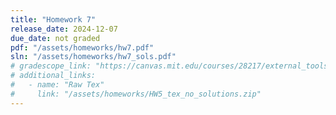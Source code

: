 ```yaml
---
title: "Homework 7"
release_date: 2024-12-07
due_date: not graded
pdf: "/assets/homeworks/hw7.pdf"
sln: "/assets/homeworks/hw7_sols.pdf"
# gradescope_link: "https://canvas.mit.edu/courses/28217/external_tools/369"
# additional_links:
#   - name: "Raw Tex"
#     link: "/assets/homeworks/HW5_tex_no_solutions.zip"
---
```

